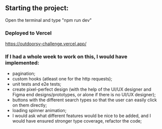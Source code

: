 ## Starting the project:

Open the terminal and type "npm run dev"

### Deployed to Vercel
https://outdoorsy-challenge.vercel.app/
### If I had a whole week to work on this, I would have implemented:

-   pagination;
-   custom hooks (atleast one for the http requests);
-   unit tests and e2e tests;
-   create pixel-perfect design (with the help of the UI/UX designer and Figma end designs/prototypes, or alone if there is no UI/UX designer);
-   buttons with the different search types so that the user can easily click on them directly;
-   loading spinner animation;
-   I would ask what different features would be nice to be added, and I would have ensured stronger type coverage, refactor the code;
